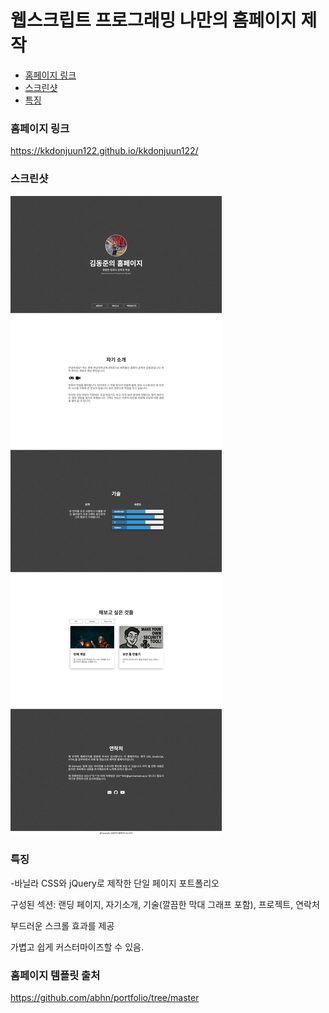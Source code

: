 # 웹스크립트 프로그래밍 나만의 홈페이지 제작


- [홈페이지 링크](#홈페이지)
- [스크린샷](#스크린샷)
- [특징](#특징)


### 홈페이지 링크
https://kkdonjuun122.github.io/kkdonjuun122/

### 스크린샷
![homepage](tmp/screenshot.png?raw=true "Homepage")

### 특징
-바닐라 CSS와 jQuery로 제작한 단일 페이지 포트폴리오

구성된 섹션: 랜딩 페이지, 자기소개, 기술(깔끔한 막대 그래프 포함), 프로젝트, 연락처

부드러운 스크롤 효과를 제공

가볍고 쉽게 커스터마이즈할 수 있음.

### 홈페이지 템플릿 출처

https://github.com/abhn/portfolio/tree/master


